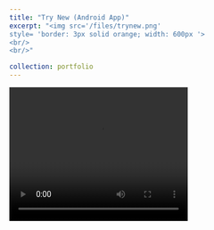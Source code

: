 ```yaml
---
title: "Try New (Android App)"
excerpt: "<img src='/files/trynew.png'
style= 'border: 3px solid orange; width: 600px '>
<br/>
<br/>"

collection: portfolio
---
```


<video width='320' height='240' controls>
  <source src='/files/fbird.mp4' type='video/mp4'>
Your browser does not support the video tag.
</video>
